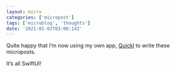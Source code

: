 ```yaml
---
layout: micro
categories: ['micropost']
tags: ['microblog', 'thoughts']
date: '2021-01-02T03:00:14Z'
---
```

Quite happy that I’m now using my own app, [Quickl](https://apps.apple.com/gb/app/quickl/id1542253367) to write these microposts.  

It’s all SwiftUI!

